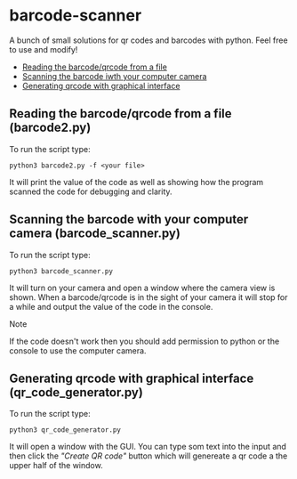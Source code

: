 # barcode-scanner
A bunch of small solutions for qr codes and barcodes with python. Feel free to use and modify!

* [Reading the barcode/qrcode from a file](https://github.com/kor5n/barcode-project?tab=readme-ov-file#reading-the-barcodeqrcode-from-a-file-barcode2py)
* [Scanning the barcode iwth your computer camera](https://github.com/kor5n/barcode-project?tab=readme-ov-file#scanning-the-barcode-with-your-computer-camera-barcode_scannerpy)
* [Generating qrcode with graphical interface](https://github.com/kor5n/barcode-project?tab=readme-ov-file#generating-qrcode-with-graphical-interface-qr_code_generatorpy)

## Reading the barcode/qrcode from a file (barcode2.py)
To run the script type:
```
python3 barcode2.py -f <your file>
```
It will print the value of the code as well as showing how the program scanned the code for debugging and clarity.

## Scanning the barcode with your computer camera (barcode_scanner.py)
To run the script type:
```
python3 barcode_scanner.py
```
It will turn on your camera and open a window where the camera view is shown. When a barcode/qrcode is in the sight of your camera it will stop for a while and output the value of the code in the console.
> [!NOTE]
> If the code doesn't work then you should add permission to python or the console to use the computer camera.

## Generating qrcode with graphical interface (qr_code_generator.py)
To run the script type:
```
python3 qr_code_generator.py
```
It will open a window with the GUI. You can type som text into the input and then click the _"Create QR code"_ button which will genereate a qr code a the upper half of the window.
